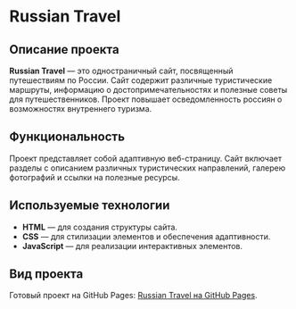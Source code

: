 # Russian Travel

## Описание проекта
**Russian Travel** — это одностраничный сайт, посвященный путешествиям по России. Сайт содержит различные туристические маршруты, информацию о достопримечательностях и полезные советы для путешественников. Проект повышает осведомленность россиян о возможностях внутреннего туризма. 

## Функциональность
Проект представляет собой адаптивную веб-страницу. Сайт включает разделы с описанием различных туристических направлений, галерею фотографий и ссылки на полезные ресурсы. 

## Используемые технологии
- **HTML** — для создания структуры сайта.
- **CSS** — для стилизации элементов и обеспечения адаптивности.
- **JavaScript** — для реализации интерактивных элементов.

## Вид проекта
Готовый проект на GitHub Pages: [Russian Travel на GitHub Pages]().